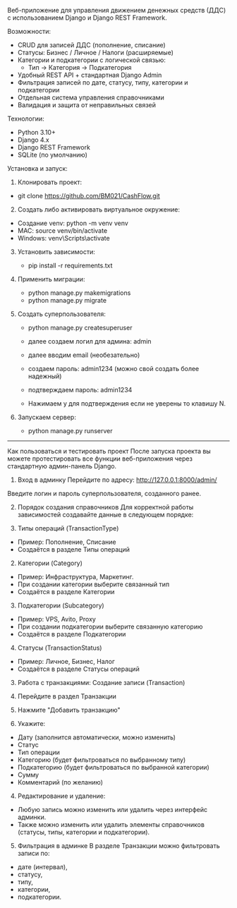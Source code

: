 Веб-приложение для управления движением денежных средств (ДДС) с использованием Django и Django REST Framework.

Возможности:

- CRUD для записей ДДС (пополнение, списание)
- Статусы: Бизнес / Личное / Налоги (расширяемые)
- Категории и подкатегории с логической связью:
  - Тип → Категория → Подкатегория
- Удобный REST API + стандартная Django Admin
- Фильтрация записей по дате, статусу, типу, категории и подкатегории
- Отдельная система управления справочниками
- Валидация и защита от неправильных связей

Технологии:

- Python 3.10+
- Django 4.x
- Django REST Framework
- SQLite (по умолчанию)


Установка и запуск:

1. Клонировать проект:

 - git clone https://github.com/BM021/CashFlow.git

2. Создать либо активировать виртуальное окружение:
  - Создание venv: python -m venv venv
  - MAC: source venv/bin/activate  
  - Windows: venv\Scripts\activate

3. Установить зависимости:
   - pip install -r requirements.txt

4. Применить миграции:
   - python manage.py makemigrations
   - python manage.py migrate

5. Создать суперпользователя:

   - python manage.py createsuperuser

   - далее создаем логил для админа: admin
   - далее вводим email (необезательно)
   - создаем пароль: admin1234 (можно свой создать более надежный)
   - подтверждаем пароль: admin1234 
   - Нажимаем y для подтверждения если не уверены то клавишу N.

6. Запускаем сервер:
   - python manage.py runserver


-------------------------------------------------------------------------------------------------------------------------

Как пользоваться и тестировать проект
После запуска проекта вы можете протестировать все функции веб-приложения через стандартную админ-панель Django.

1. Вход в админку
Перейдите по адресу:
http://127.0.0.1:8000/admin/

Введите логин и пароль суперпользователя, созданного ранее.

2. Порядок создания справочников
Для корректной работы зависимостей создавайте данные в следующем порядке:

1. Типы операций (TransactionType)
- Пример: Пополнение, Списание
- Создаётся в разделе Типы операций

2. Категории (Category)
- Пример: Инфраструктура, Маркетинг.
- При создании категории выберите связанный тип
- Создаётся в разделе Категории

3. Подкатегории (Subcategory)

- Пример: VPS, Avito, Proxy
- При создании подкатегории выберите связанную категорию
- Создаётся в разделе Подкатегории

4. Статусы (TransactionStatus)

- Пример: Личное, Бизнес, Налог
- Создаётся в разделе Статусы операций


3. Работа с транзакциями: 
Создание записи (Transaction)

1. Перейдите в раздел Транзакции
2. Нажмите "Добавить транзакцию"
3. Укажите:

- Дату (заполнится автоматически, можно изменить)
- Статус
- Тип операции
- Категорию (будет фильтроваться по выбранному типу)
- Подкатегорию (будет фильтроваться по выбранной категории)
- Сумму
- Комментарий (по желанию)


4. Редактирование и удаление:
- Любую запись можно изменить или удалить через интерфейс админки.
- Также можно изменить или удалить элементы справочников (статусы, типы, категории и подкатегории).

5. Фильтрация в админке
В разделе Транзакции можно фильтровать записи по:
- дате (интервал),
- статусу,
- типу,
- категории,
- подкатегории.
